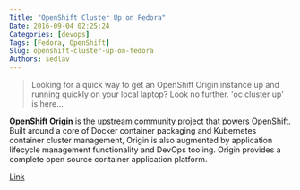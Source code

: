 ```yaml
---
Title: "OpenShift Cluster Up on Fedora"
Date: 2016-09-04 02:25:24
Categories: [devops]
Tags: [Fedora, OpenShift]
Slug: openshift-cluster-up-on-fedora
Authors: sedlav
---
```


> Looking for a quick way to get an OpenShift Origin instance up and running quickly on your local laptop?  Look no further. 'oc cluster up' is here...

**OpenShift Origin** is the upstream community project that powers OpenShift. Built around a core of Docker container packaging and Kubernetes container cluster management, Origin is also augmented by application lifecycle management functionality and DevOps tooling. Origin provides a complete open source container application platform.

[Link](http://www.colliernotes.com/2016/08/openshift-cluster-up-on-fedora.html)
